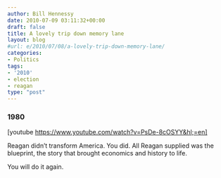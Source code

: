 ```yaml
---
author: Bill Hennessy
date: 2010-07-09 03:11:32+00:00
draft: false
title: A lovely trip down memory lane
layout: blog
#url: e/2010/07/08/a-lovely-trip-down-memory-lane/
categories:
- Politics
tags:
- '2010'
- election
- reagan
type: "post"
---
```


### 1980

 

  

[youtube https://www.youtube.com/watch?v=PsDe-8cOSYY&hl;=en]

 

 

Reagan didn’t transform America. You did. All Reagan supplied was the blueprint, the story that brought economics and history to life.

 

You will do it again.
